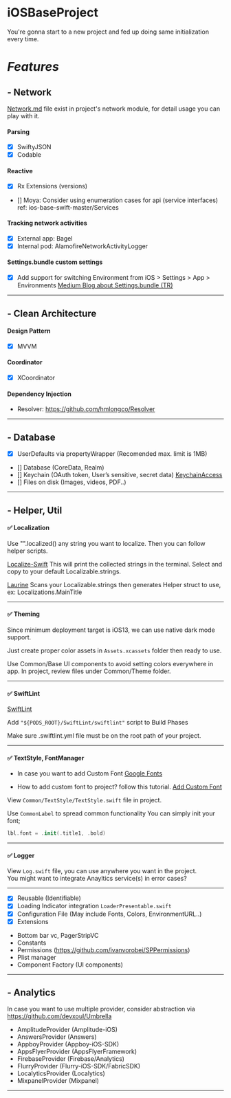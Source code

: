 # iOSBaseProject
You're gonna start to a new project and fed up doing same initialization every time.


# *Features*

## - Network

[Network.md](https://github.com/EnesKaraosman/iOSBaseProject/blob/master/BaseProject/Network/NetworkUsage.md) file exist in project's network module, for detail usage you can play with it.
#### Parsing

- [x] SwiftyJSON
- [x] Codable

#### Reactive
- [x] Rx Extensions (versions)
- [] Moya: Consider using enumeration cases for api (service interfaces) ref: ios-base-swift-master/Services

#### Tracking network activities
- [x] External app: Bagel
- [x] Internal pod: AlamofireNetworkActivityLogger

#### Settings.bundle custom settings
- [x] Add support for switching Environment from iOS > Settings > App > Environments
[Medium Blog about Settings.bundle (TR)](https://medium.com/mobiletech/settings-bundle-on-ios-67329d12cff4)

------

## - Clean Architecture

#### Design Pattern
- [x] MVVM

#### Coordinator
- [x] XCoordinator

#### Dependency Injection
* Resolver: https://github.com/hmlongco/Resolver

------

## - Database
- [x] UserDefaults via propertyWrapper (Recomended max. limit is 1MB)
- [] Database (CoreData, Realm)
- [] Keychain (OAuth token, User’s sensitive, secret data) [KeychainAccess](https://github.com/kishikawakatsumi/KeychainAccess)
- [] Files on disk (Images, videos, PDF..)

------

## - Helper, Util

#### ✅ Localization
Use "".localized() any string you want to localize. Then you can follow helper scripts.

[Localize-Swift](https://github.com/marmelroy/Localize-Swift)
This will print the collected strings in the terminal. Select and copy to your default Localizable.strings.

[Laurine](https://github.com/JiriTrecak/Laurine)
Scans your Localizable.strings then generates Helper struct to use, ex: Localizations.MainTitle

------

#### ✅ Theming

Since minimum deployment target is iOS13, we can use native dark mode support.

Just create proper color assets in `Assets.xcassets` folder then ready to use.

Use Common/Base UI components to avoid setting colors everywhere in app.
In project, review files under Common/Theme folder.

------

#### ✅ SwiftLint

[SwiftLint](https://github.com/realm/SwiftLint)

Add `"${PODS_ROOT}/SwiftLint/swiftlint"` script to Build Phases

Make sure .swiftlint.yml file must be on the root path of your project.

------

#### ✅ TextStyle, FontManager

* In case you want to add Custom Font
[Google Fonts](https://fonts.google.com/)

* How to add custom font to project? follow this tutorial.
[Add Custom Font](https://codewithchris.com/common-mistakes-with-adding-custom-fonts-to-your-ios-app/)

View `Common/TextStyle/TextStyle.swift` file in project.

Use `CommonLabel` to spread common functionality
You can simply init your font;
```swift
lbl.font = .init(.title1, .bold)
```

------

#### ✅ Logger

View `Log.swift` file, you can use anywhere you want in the project. <br/>
You might want to integrate Anayltics service(s) in error cases?

------

- [x] Reusable (Identifiable)
- [x] Loading Indicator integration `LoaderPresentable.swift`
- [x] Configuration File (May include Fonts, Colors, EnvironmentURL..)
- [x] Extensions
* Bottom bar vc, PagerStripVC
* Constants
* Permissions (https://github.com/ivanvorobei/SPPermissions)
* Plist manager
* Component Factory (UI components)

------

## - Analytics

In case you want to use multiple provider, consider abstraction via https://github.com/devxoul/Umbrella

* AmplitudeProvider (Amplitude-iOS)
* AnswersProvider (Answers)
* AppboyProvider (Appboy-iOS-SDK)
* AppsFlyerProvider (AppsFlyerFramework)
* FirebaseProvider (Firebase/Analytics)
* FlurryProvider (Flurry-iOS-SDK/FabricSDK)
* LocalyticsProvider (Localytics)
* MixpanelProvider (Mixpanel)

------
